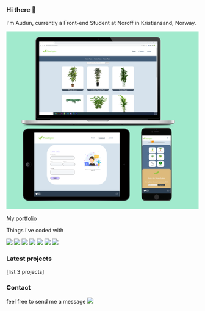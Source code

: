 ### Hi there 👋

I'm Audun, currently a Front-end Student at Noroff in Kristiansand, Norway.

![featured img](https://github.com/AudunTA/AudunTA/blob/main/9b5f06c1ab093dc453dd6694ed33eae5.png "Logo")

[My portfolio](https://teal-chebakia-917877.netlify.app/ "Google's Homepage")


Things i've coded with <br />


![](https://img.shields.io/badge/JavaScript-F7DF1E?style=for-the-badge&logo=javascript&logoColor=black)
![](https://img.shields.io/badge/HTML5-E34F26?style=for-the-badge&logo=html5&logoColor=white)
![](https://img.shields.io/badge/PHP-777BB4?style=for-the-badge&logo=php&logoColor=white)
![](https://img.shields.io/badge/Java-ED8B00?style=for-the-badge&logo=java&logoColor=white)
![](https://img.shields.io/badge/Python-3776AB?style=for-the-badge&logo=python&logoColor=white)
![](https://img.shields.io/badge/CSS-239120?&style=for-the-badge&logo=css3&logoColor=white)
![](https://img.shields.io/badge/MySQL-00000F?style=for-the-badge&logo=mysql&logoColor=white)

### Latest projects

[list 3 projects]
### Contact

feel free to send me a message 
[![](https://img.shields.io/badge/LinkedIn-0077B5?style=for-the-badge&logo=linkedin&logoColor=white)](https://www.linkedin.com/in/audun-thompson-anderssen-79b3b3222/)


